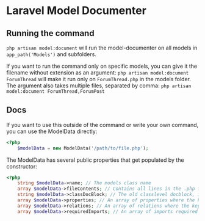 # Laravel Model Documenter

## Running the command

`php artisan model:document` will run the model-documenter on all models in `app_path('Models')` and subfolders.

If you want to run the command only on specific models, you can give it the filename without extension as an argument:
`php artisan model:document ForumThread` will make it run only on `ForumThread.php` in the models folder. The argument
also takes multiple files, separated by comma:
`php artisan model:document ForumThread,ForumPost`

## Docs

If you want to use this outside of the command or write your own command, you can use the ModelData directly:
```php
<?php
    $modelData = new ModelData('/path/to/file.php');
```

The ModelData has several public properties that get populated by the constructor:

```php
<?php
    string $modelData->name; // The models class name
    array $modelData->fileContents; // Contains all lines in the .php file
    string $modelData->classDocBlock; // The old classlevel docblock, if one exists
    array $modelData->properties; // An array of properties where the key is the property name and the value is its php type
    array $modelData->relations; // An array of relations where the key is the relation name and the value is its php type
    array $modelData->requiredImports; // An array of imports required to be in the file, i.e. Carbon or Collection
```
